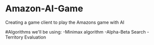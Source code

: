 # Amazon-AI-Game
Creating a game client to play the Amazons game with AI

#Algorithms we'll be using:
-Minimax algorithm
-Alpha-Beta Search
-Territory Evaluation
